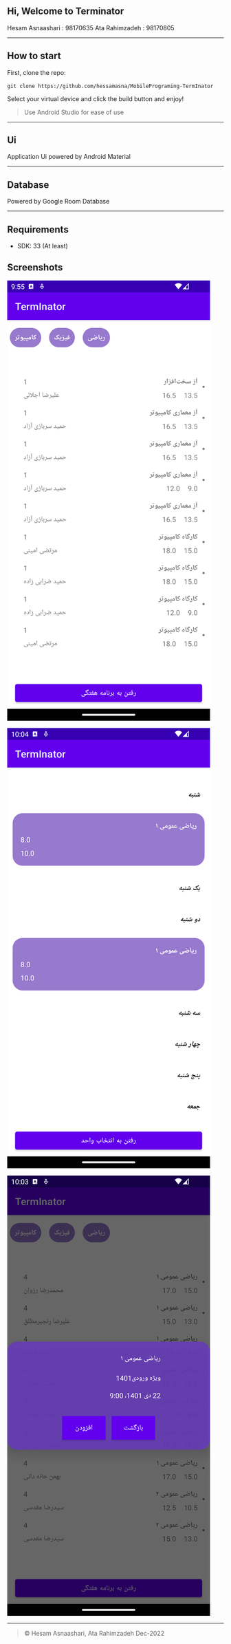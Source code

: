 ## Hi, Welcome to Terminator

Hesam Asnaashari : 98170635
Ata Rahimzadeh : 98170805


---

## How to start

First, clone the repo:

```
git clone https://github.com/hessamasna/MobilePrograming-TermInator
```

Select your virtual device and click the build button and enjoy!

> Use Android Studio for ease of use

---

## Ui

Application Ui powered by Android Material

---

## Database

Powered by Google Room Database

---

## Requirements

*   SDK: 33 (At least)

## Screenshots

![](./screenshots/main.png)

![](./screenshots/plan.png)

![](./screenshots/popup.png)

---

> © Hesam Asnaashari, Ata Rahimzadeh   Dec-2022

